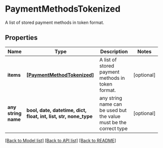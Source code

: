 # PaymentMethodsTokenized

A list of stored payment methods in token format.

## Properties
Name | Type | Description | Notes
------------ | ------------- | ------------- | -------------
**items** | [**[PaymentMethodTokenized]**](PaymentMethodTokenized.md) | A list of stored payment methods in token format. | [optional] 
**any string name** | **bool, date, datetime, dict, float, int, list, str, none_type** | any string name can be used but the value must be the correct type | [optional]

[[Back to Model list]](../README.md#documentation-for-models) [[Back to API list]](../README.md#documentation-for-api-endpoints) [[Back to README]](../README.md)


